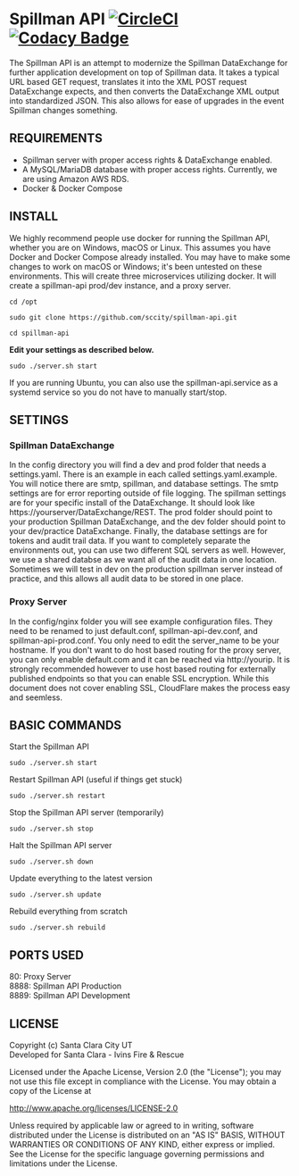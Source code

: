 # Spillman API [![CircleCI](https://dl.circleci.com/status-badge/img/gh/sccity/spillman-api/tree/prod.svg?style=shield)](https://dl.circleci.com/status-badge/redirect/gh/sccity/spillman-api/tree/prod) [![Codacy Badge](https://app.codacy.com/project/badge/Grade/b9f3e0f2cc6b4731af46372f79cab252)](https://www.codacy.com?utm_source=github.com&amp;utm_medium=referral&amp;utm_content=sccity/spillman-api&amp;utm_campaign=Badge_Grade)

The Spillman API is an attempt to modernize the Spillman DataExchange for further application development on top of Spillman data. It takes a typical URL based GET request, translates it into the XML POST request DataExchange expects, and then converts the DataExchange XML output into standardized JSON. This also allows for ease of upgrades in the event Spillman changes something.

## REQUIREMENTS
*  Spillman server with proper access rights & DataExchange enabled.
*  A MySQL/MariaDB database with proper access rights. Currently, we are using Amazon AWS RDS.
*  Docker & Docker Compose

## INSTALL
We highly recommend people use docker for running the Spillman API, whether you are on Windows, macOS or Linux. This assumes you have Docker and Docker Compose already installed. You may have to make some changes to work on macOS or Windows; it's been untested on these environments. This will create three microservices utilizing docker. It will create a spillman-api prod/dev instance, and a proxy server.
```
cd /opt
```
```
sudo git clone https://github.com/sccity/spillman-api.git
```
```
cd spillman-api
```
**Edit your settings as described below.**
```
sudo ./server.sh start
```

If you are running Ubuntu, you can also use the spillman-api.service as a systemd service so you do not have to manually start/stop.

## SETTINGS
### Spillman DataExchange
In the config directory you will find a dev and prod folder that needs a settings.yaml. There is an example in each called settings.yaml.example. You will notice there are smtp, spillman, and database settings. The smtp settings are for error reporting outside of file logging. The spillman settings are for your specific install of the DataExchange. It should look like https://yourserver/DataExchange/REST. The prod folder should point to your production Spillman DataExchange, and the dev folder should point to your dev/practice DataExchange. Finally, the database settings are for tokens and audit trail data. If you want to completely separate the environments out, you can use two different SQL servers as well. However, we use a shared databse as we want all of the audit data in one location. Sometimes we will test in dev on the production spillman server instead of practice, and this allows all audit data to be stored in one place. 

### Proxy Server
In the config/nginx folder you will see example configuration files. They need to be renamed to just default.conf, spillman-api-dev.conf, and spillman-api-prod.conf. You only need to edit the server_name to be your hostname. If you don't want to do host based routing for the proxy server, you can only enable default.com and it can be reached via http://yourip. It is strongly recommended however to use host based routing for externally published endpoints so that you can enable SSL encryption. While this document does not cover enabling SSL, CloudFlare makes the process easy and seemless.

## BASIC COMMANDS

Start the Spillman API
```
sudo ./server.sh start
```

Restart Spillman API (useful if things get stuck)
```
sudo ./server.sh restart
```

Stop the Spillman API server (temporarily)
```
sudo ./server.sh stop
```

Halt the Spillman API server
```
sudo ./server.sh down
```

Update everything to the latest version
```
sudo ./server.sh update
```

Rebuild everything from scratch
```
sudo ./server.sh rebuild
```

## PORTS USED
80: Proxy Server\
8888: Spillman API Production\
8889: Spillman API Development

## LICENSE
Copyright (c) Santa Clara City UT\
Developed for Santa Clara - Ivins Fire & Rescue

Licensed under the Apache License, Version 2.0 (the "License");
you may not use this file except in compliance with the License.
You may obtain a copy of the License at

<http://www.apache.org/licenses/LICENSE-2.0>

Unless required by applicable law or agreed to in writing, software
distributed under the License is distributed on an "AS IS" BASIS,
WITHOUT WARRANTIES OR CONDITIONS OF ANY KIND, either express or implied.
See the License for the specific language governing permissions and
limitations under the License.
